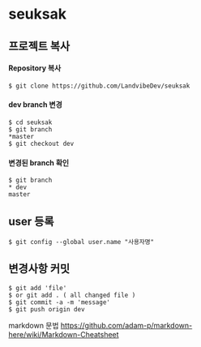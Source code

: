 # seuksak


## 프로젝트 복사

#### Repository 복사
```
$ git clone https://github.com/LandvibeDev/seuksak
```
#### dev branch 변경
```
$ cd seuksak
$ git branch
*master
$ git checkout dev
```
#### 변경된 branch 확인
```
$ git branch
* dev
master
```
## user 등록
```
$ git config --global user.name "사용자명"
```

## 변경사항 커밋
```
$ git add 'file'
$ or git add . ( all changed file )
$ git commit -a -m 'message'
$ git push origin dev
```


markdown 문법
https://github.com/adam-p/markdown-here/wiki/Markdown-Cheatsheet
